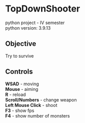# TopDownShooter
python project - IV semester<br>
python version: 3.9.13
## Objective
Try to survive
## Controls
**WSAD** - moving <br>
**Mouse** - aiming <br>
**R** - reload <br>
**Scroll/Numbers** - change weapon <br>
**Left Mouse Click** - shoot <br> 
**F3** - show fps <br>
**F4** - show number of monsters <br>
